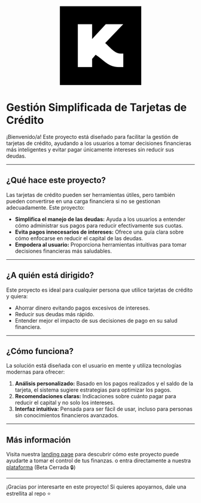 <p align="center">
  <img src="./docs/favicon-kairos.svg" />
</p>


# Gestión Simplificada de Tarjetas de Crédito

¡Bienvenido/a!  Este proyecto está diseñado para facilitar la gestión de tarjetas de crédito, ayudando a los usuarios a tomar decisiones financieras más inteligentes y evitar pagar únicamente intereses sin reducir sus deudas.

---

## ¿Qué hace este proyecto?

Las tarjetas de crédito pueden ser herramientas útiles, pero también pueden convertirse en una carga financiera si no se gestionan adecuadamente. Este proyecto:

- **Simplifica el manejo de las deudas:** Ayuda a los usuarios a entender cómo administrar sus pagos para reducir efectivamente sus cuotas.
- **Evita pagos innecesarios de intereses:** Ofrece una guía clara sobre cómo enfocarse en reducir el capital de las deudas.
- **Empodera al usuario:** Proporciona herramientas intuitivas para tomar decisiones financieras más saludables.

---

## ¿A quién está dirigido?

Este proyecto es ideal para cualquier persona que utilice tarjetas de crédito y quiera:

- Ahorrar dinero evitando pagos excesivos de intereses.
- Reducir sus deudas más rápido.
- Entender mejor el impacto de sus decisiones de pago en su salud financiera.

---

## ¿Cómo funciona?

La solución está diseñada con el usuario en mente y utiliza tecnologías modernas para ofrecer:

1. **Análisis personalizado:** Basado en los pagos realizados y el saldo de la tarjeta, el sistema sugiere estrategias para optimizar los pagos.
2. **Recomendaciones claras:** Indicaciones sobre cuánto pagar para reducir el capital y no solo los intereses.
3. **Interfaz intuitiva:** Pensada para ser fácil de usar, incluso para personas sin conocimientos financieros avanzados.

---

## Más información

Visita nuestra [landing page](https://kairos-ai.framer.website/) para descubrir cómo este proyecto puede ayudarte a tomar el control de tus finanzas. o entra directamente a nuestra [plataforma](https://develop.dxgbdvng7cbh1.amplifyapp.com/login) (Beta Cerrada 🔒)

---

¡Gracias por interesarte en este proyecto! Si quieres apoyarnos, dale una estrellita al repo ⭐